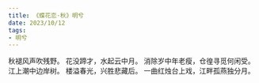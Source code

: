 ```yaml
---
title: 《蝶花恋·秋》明兮
date: 2023/10/12
tags:
- 明兮
---
```

秋褪风声吹残野。
花没蹄才，水起云中月。
消除岁中年老瘦，仓徨寻觅何闲受。
江上潮中边岸树。
楼溢春光，兴胜悲藏后。
一曲红烛台上戏，江畔孤燕独分月。
